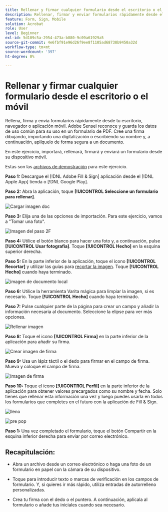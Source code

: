 ```yaml
---
title: Rellenar y firmar cualquier formulario desde el escritorio o el móvil
description: Rellenar, firmar y enviar formularios rápidamente desde el escritorio, navegador o aplicación móvil
feature: Form, Sign, Mobile
solution: Acrobat
role: User
level: Beginner
exl-id: 5d109c5a-2954-473a-b880-9c09a61929a5
source-git-commit: 4e6fbf91e96d26f9ee8f1105ad68738b9450a32d
workflow-type: tm+mt
source-wordcount: '397'
ht-degree: 0%

---
```


# Rellenar y firmar cualquier formulario desde el escritorio o el móvil

Rellena, firma y envía formularios rápidamente desde tu escritorio, navegador o aplicación móvil. Adobe Sensei reconoce y guarda los datos de uso común para su uso en un formulario de PDF. Cree una firma dibujando, importando una digitalización o escribiendo su nombre y, a continuación, aplíquelo de forma segura a un documento.

En este ejercicio, importará, rellenará, firmará y enviará un formulario desde su dispositivo móvil.

Estas son las [archivos de demostración](assets/03_FillSignScan.zip) para este ejercicio.

**Paso 1:** Descargue el [!DNL Adobe Fill & Sign] aplicación desde el [!DNL Apple App] tienda o [!DNL Google Play].

**Paso 2:** Abra la aplicación, toque **[!UICONTROL Seleccione un formulario para rellenar]**.

![Cargar imagen doc](assets/mobilescan.jpg)

**Paso 3:** Elija una de las opciones de importación. Para este ejercicio, vamos a &quot;Tomar una foto&quot;.

![Imagen del paso 2F](assets/Step2F.jpg)

**Paso 4:** Utilice el botón blanco para hacer una foto y, a continuación, pulse **[!UICONTROL Usar fotografía]**. Toque **[!UICONTROL Hecho]** en la esquina superior derecha.

**Paso 5:** En la parte inferior de la aplicación, toque el icono **[!UICONTROL Recortar]** y utilizar las guías para [recortar la imagen](https://www.adobe.com/acrobat/online/crop-pdf.html). Toque **[!UICONTROL Hecho]** cuando haya terminado.

![imagen de documento local](assets/localdoc.jpg)

**Paso 6:** Utilice la herramienta Varita mágica para limpiar la imagen, si es necesario. Toque **[!UICONTROL Hecho]** cuando haya terminado.

**Paso 7:** Pulse cualquier parte de la página para crear un campo y añadir la información necesaria al documento. Seleccione la elipse para ver más opciones.

![Rellenar imagen](assets/fill.jpg)


**Paso 8:** Toque el icono **[!UICONTROL Firma]** en la parte inferior de la aplicación para añadir su firma.

![Crear imagen de firma](assets/createsign.jpg)

**Paso 9:** Usa un lápiz táctil o el dedo para firmar en el campo de firma. Mueva y coloque el campo de firma.

![Imagen de firma](assets/sign.jpg)

**Paso 10:** Toque el icono **[!UICONTROL Perfil]** en la parte inferior de la aplicación para obtener valores precargados como su nombre y fecha. Solo tienes que rellenar esta información una vez y luego puedes usarla en todos los formularios que completes en el futuro con la aplicación de Fill &amp; Sign.

![lleno](assets/filled.jpg)

![pre pop](assets/prepop.jpg)

**Paso 1:** Una vez completado el formulario, toque el botón Compartir en la esquina inferior derecha para enviar por correo electrónico.

## Recapitulación:

* Abra un archivo desde un correo electrónico o haga una foto de un formulario en papel con la cámara de su dispositivo.

* Toque para introducir texto o marcas de verificación en los campos de formulario. Y, si quieres ir más rápido, utiliza entradas de autorrelleno personalizadas.

* Crea tu firma con el dedo o el puntero. A continuación, aplícala al formulario o añade tus iniciales cuando sea necesario.

